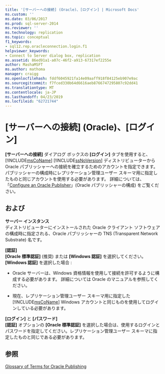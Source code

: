 ```yaml
---
title: '[サーバーへの接続] (Oracle)、[ログイン] | Microsoft Docs'
ms.custom: ''
ms.date: 03/06/2017
ms.prod: sql-server-2014
ms.reviewer: ''
ms.technology: replication
ms.topic: conceptual
f1_keywords:
- sql12.rep.oracleconnection.login.f1
helpviewer_keywords:
- Connect to Server dialog box, replication
ms.assetid: 86ed91a1-a07c-46f2-a913-67317ef2255e
author: MashaMSFT
ms.author: mathoma
manager: craigg
ms.openlocfilehash: fddf6045921fa14e09aaff918f84125eb907e9ac
ms.sourcegitcommit: f7fced330b64d6616aeb8766747295807c92dd41
ms.translationtype: MT
ms.contentlocale: ja-JP
ms.lasthandoff: 04/23/2019
ms.locfileid: "62721744"
---
```

# <a name="connect-to-server-oracle-login"></a>[サーバーへの接続] \(Oracle)、[ログイン]
   **[サーバーへの接続]** ダイアログ ボックスの **[ログイン]** タブを使用すると、 [!INCLUDE[msCoName](../../includes/msconame-md.md)] [!INCLUDE[ssNoVersion](../../includes/ssnoversion-md.md)] ディストリビューターから Oracle パブリッシャーへの接続を確立するためのアカウントを指定できます。 パブリッシャーの構成時にレプリケーション管理ユーザー スキーマ用に指定したものと同じアカウントを使用する必要があります。 詳細については、「[Configure an Oracle Publisher](non-sql/configure-an-oracle-publisher.md)」(Oracle パブリッシャーの構成) をご覧ください。  
  
## <a name="options"></a>および  
 **サーバー インスタンス**  
 ディストリビューターにインストールされた Oracle クライアント ソフトウェアの構成時に指定される、Oracle パブリッシャーの TNS (Transparent Network Substrate) 名です。  
  
 **[認証]**  
 **[Oracle 標準認証]** (推奨) または **[Windows 認証]** を選択してください。 **[Windows 認証]** を選択した場合 :  
  
-   Oracle サーバーは、Windows 資格情報を使用して接続を許可するように構成する必要があります。 詳細については Oracle のマニュアルを参照してください。  
  
-   現在、レプリケーション管理ユーザー スキーマ用に指定した [!INCLUDE[msCoName](../../includes/msconame-md.md)] Windows アカウントと同じものを使用してログインしている必要があります。  
  
 **[ログイン]** と **[パスワード]**  
 **[認証]** オプションの **[Oracle 標準認証]** を選択した場合は、使用するログインとパスワードを指定してください。レプリケーション管理ユーザー スキーマに指定したものと同じである必要があります。  
  
## <a name="see-also"></a>参照  
 [Glossary of Terms for Oracle Publishing](non-sql/glossary-of-terms-for-oracle-publishing.md)  
  
  
